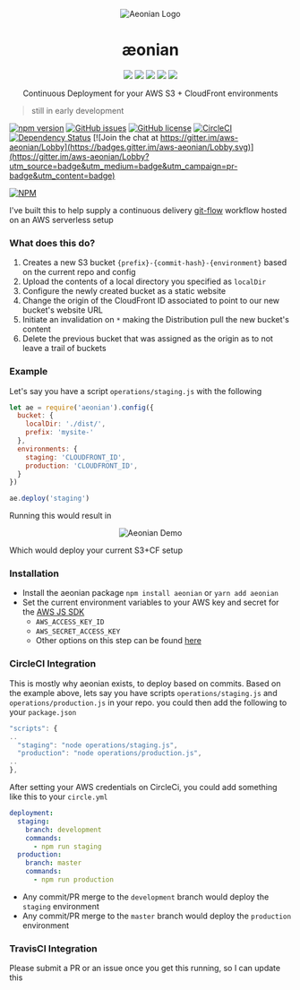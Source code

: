 <p align="center">
  <img src="https://github.com/acidjazz/aeonian/raw/master/media/ae.png" alt="Aeonian Logo"/>
</p>

<h1 align="center"> æonian</h1>

<p align="center">
  <img src="https://github.com/acidjazz/aeonian/raw/master/media/automate.png"/>
  <img src="https://github.com/acidjazz/aeonian/raw/master/media/your.png"/>
  <img src="https://github.com/acidjazz/aeonian/raw/master/media/s3.png"/>
  <img src="https://github.com/acidjazz/aeonian/raw/master/media/plus.png"/>
  <img src="https://github.com/acidjazz/aeonian/raw/master/media/cf.png"/>
</p>

<p align="center">Continuous Deployment for your AWS S3 + CloudFront environments</p>

> still in early development

[![npm version](https://badge.fury.io/js/aeonian.svg)](https://badge.fury.io/js/aeonian)
[![GitHub issues](https://img.shields.io/github/issues/acidjazz/aeonian.svg)](https://github.com/acidjazz/aeonian/issues)
[![GitHub license](https://img.shields.io/badge/license-Apache%202-blue.svg)](https://raw.githubusercontent.com/acidjazz/aeonian/master/license)
[![CircleCI](https://img.shields.io/circleci/project/github/acidjazz/aeonian.svg)](https://circleci.com/gh/acidajzz/aeonian/)
[![Dependency Status](https://gemnasium.com/badges/github.com/acidjazz/aeonian.svg)](https://gemnasium.com/github.com/acidjazz/aeonian)
[![Join the chat at https://gitter.im/aws-aeonian/Lobby](https://badges.gitter.im/aws-aeonian/Lobby.svg)](https://gitter.im/aws-aeonian/Lobby?utm_source=badge&utm_medium=badge&utm_campaign=pr-badge&utm_content=badge)

[![NPM](https://nodei.co/npm/aeonian.png)](https://nodei.co/npm/aeonian/)

I've built this to help supply a continuous delivery [git-flow](http://nvie.com/posts/a-successful-git-branching-model/) workflow hosted on an AWS serverless setup 

###  What does this do? 
1. Creates a new S3 bucket `{prefix}-{commit-hash}-{environment}` based on the current repo and config
2. Upload the contents of a local directory you specified as `localDir` 
3. Configure the newly created bucket as a static website 
4. Change the origin of the CloudFront ID associated to point to our new bucket's website URL
5. Initiate an invalidation on `*` making the Distribution pull the new bucket's content
6. Delete the previous bucket that was assigned as the origin as to not leave a trail of buckets

### Example
Let's say you have a script `operations/staging.js` with the following
```javascript
let ae = require('aeonian').config({
  bucket: {
    localDir: './dist/',
    prefix: 'mysite-'
  },
  environments: {
    staging: 'CLOUDFRONT_ID',
    production: 'CLOUDFRONT_ID',
  }
})

ae.deploy('staging')
```
Running this would  result in
<p align="center">
 <img src="https://github.com/acidjazz/aeonian/raw/master/demo.gif" alt="Aeonian Demo"/>
</p>
Which would deploy your current S3+CF setup 

### Installation

* Install the aeonian package
`npm install aeonian` or `yarn add aeonian`
* Set the current environment variables to your AWS key and secret for the [AWS JS SDK](https://aws.amazon.com/sdk-for-node-js/)
  * `AWS_ACCESS_KEY_ID`
  * `AWS_SECRET_ACCESS_KEY`
  * Other options on this step can be found [here](http://docs.aws.amazon.com/sdk-for-javascript/v2/developer-guide/setting-credentials-node.html)

### CircleCI Integration
This is mostly why aeonian exists, to deploy based on commits.  Based on the example above, lets say you have scripts `operations/staging.js` and `operations/production.js` in your repo.  you could then add the following to your `package.json`
```javascript
"scripts": {
..
  "staging": "node operations/staging.js",
  "production": "node operations/production.js",
..
},
```
After setting your AWS credentials on CircleCi, you could add something like this to your `circle.yml`
```yaml
deployment:
  staging:
    branch: development
    commands:
      - npm run staging
  production:
    branch: master
    commands:
      - npm run production
```
* Any commit/PR merge to the `development` branch would deploy the `staging` environment
* Any commit/PR merge to the `master` branch would deploy the `production` environment

### TravisCI Integration
Please submit a PR or an issue once you get this running, so I can update this
